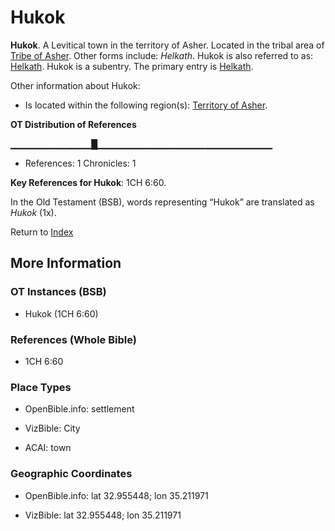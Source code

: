 # Hukok
**Hukok**. 
A Levitical town in the territory of Asher. 
Located in the tribal area of [Tribe of Asher](../../../groups/md/acai/Asher.md). 
Other forms include: 
*Helkath*. 
Hukok is also referred to as: 
[Helkath](Helkath.md). 
Hukok is a subentry. The primary entry is 
[Helkath](Helkath.md). 




Other information about Hukok:


* Is located within the following region(s): 
[Territory of Asher](TerritoryOfAsher.md). 


**OT Distribution of References**

▁▁▁▁▁▁▁▁▁▁▁▁█▁▁▁▁▁▁▁▁▁▁▁▁▁▁▁▁▁▁▁▁▁▁▁▁▁▁
* References: 1 Chronicles: 1



**Key References for Hukok**: 
1CH 6:60. 


In the Old Testament (BSB), words representing “Hukok” are translated as 
*Hukok* (1x). 




Return to [Index](00-Index.md)

## More Information

### OT Instances (BSB)

* Hukok (1CH 6:60)



### References (Whole Bible)

* 1CH 6:60


### Place Types

* OpenBible.info: settlement

* VizBible: City

* ACAI: town



### Geographic Coordinates

* OpenBible.info: lat 32.955448; lon 35.211971

* VizBible: lat 32.955448; lon 35.211971




